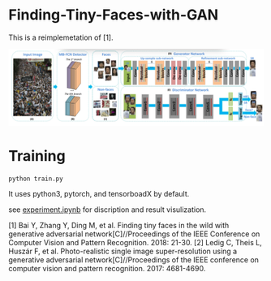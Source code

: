 # Finding-Tiny-Faces-with-GAN

This is a reimplemetation of [1].

![architecture](./asset/architecture.jpg)

# Training

```python train.py```

It uses python3, pytorch, and tensorboadX by default.

see [experiment.ipynb](./experiment.ipynb) for discription and result visulization.


[1] Bai Y, Zhang Y, Ding M, et al. Finding tiny faces in the wild with generative adversarial network[C]//Proceedings of the IEEE Conference on Computer Vision and Pattern Recognition. 2018: 21-30.
[2] Ledig C, Theis L, Huszár F, et al. Photo-realistic single image super-resolution using a generative adversarial network[C]//Proceedings of the IEEE conference on computer vision and pattern recognition. 2017: 4681-4690.
